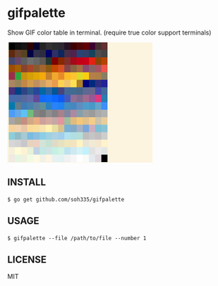 # gifpalette

Show GIF color table in terminal. (require true color support terminals)

![](https://raw.githubusercontent.com/soh335/gifpalette/master/_example/screencapture.png)

## INSTALL

```
$ go get github.com/soh335/gifpalette
```

## USAGE

```
$ gifpalette --file /path/to/file --number 1
```

## LICENSE

MIT
